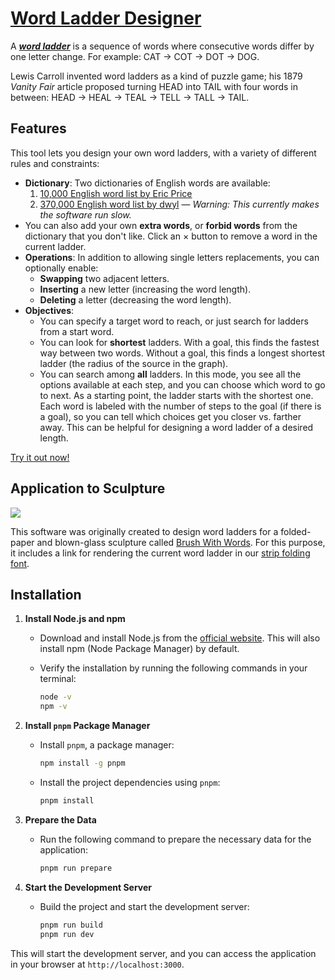# [Word Ladder Designer](https://edemaine.github.io/word-ladder/)

A [***word ladder***](https://en.wikipedia.org/wiki/Word_ladder)
is a sequence of words where consecutive words differ by one letter change.
For example: CAT → COT → DOT → DOG.

Lewis Carroll invented word ladders as a kind of puzzle game;
his 1879 *Vanity Fair* article proposed turning HEAD into TAIL with four words
in between: HEAD → HEAL → TEAL → TELL → TALL → TAIL.

## Features

This tool lets you design your own word ladders,
with a variety of different rules and constraints:

* **Dictionary**: Two dictionaries of English words are available:
  1. [10,000 English word list by Eric Price](https://www.mit.edu/~ecprice/wordlist.10000)
  2. [370,000 English word list by dwyl](https://github.com/dwyl/english-words)
     — *Warning: This currently makes the software run slow.*
* You can also add your own **extra words**,
  or **forbid words** from the dictionary that you don't like.
  Click an × button to remove a word in the current ladder.
* **Operations**: In addition to allowing single letters replacements,
  you can optionally enable:
  * **Swapping** two adjacent letters.
  * **Inserting** a new letter (increasing the word length).
  * **Deleting** a letter (decreasing the word length).
* **Objectives**:
  * You can specify a target word to reach, or
    just search for ladders from a start word.
  * You can look for **shortest** ladders.
    With a goal, this finds the fastest way between two words.
    Without a goal, this finds a longest shortest ladder
    (the radius of the source in the graph).
  * You can search among **all** ladders.
    In this mode, you see all the options available at each step,
    and you can choose which word to go to next.
    As a starting point, the ladder starts with the shortest one.
    Each word is labeled with the number of steps to the goal
    (if there is a goal), so you can tell which choices get you closer
    vs. farther away.
    This can be helpful for designing a word ladder of a desired length.

[Try it out now!](https://edemaine.github.io/word-ladder/)

## Application to Sculpture

[![](https://erikdemaine.org/curved/Brush/thumbs/brush4_small.jpg)](https://erikdemaine.org/curved/Brush/)

This software was originally created to design word ladders
for a folded-paper and blown-glass sculpture called
[Brush With Words](https://erikdemaine.org/curved/Brush/).
For this purpose, it includes a link for rendering the current word ladder
in our [strip folding font](https://erikdemaine.org/fonts/strip/).

## Installation

1. **Install Node.js and npm**

   - Download and install Node.js from the [official website](https://nodejs.org/). This will also install npm (Node Package Manager) by default.

   - Verify the installation by running the following commands in your terminal:
     ```bash
     node -v
     npm -v
     ```

2. **Install `pnpm` Package Manager**

   - Install `pnpm`, a package manager:
     ```bash
     npm install -g pnpm
     ```

   - Install the project dependencies using `pnpm`:
     ```bash
     pnpm install
     ```

3. **Prepare the Data**

   - Run the following command to prepare the necessary data for the application:
     ```bash
     pnpm run prepare
     ```

4. **Start the Development Server**

   - Build the project and start the development server:
     ```bash
     pnpm run build
     pnpm run dev
     ```

This will start the development server, and you can access the application in your browser at `http://localhost:3000`.
